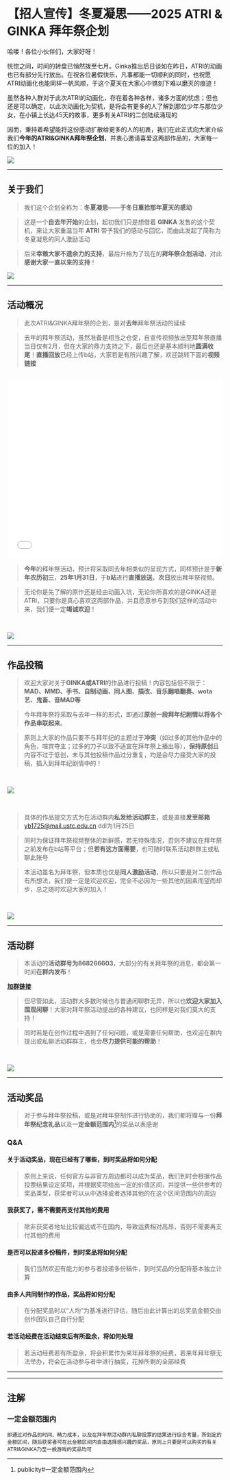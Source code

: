 # 【招人宣传】冬夏凝思——2025 ATRI & GINKA 拜年祭企划

哈喽！各位小伙伴们，大家好呀！

恍惚之间，时间的转盘已悄然拨至七月。Ginka推出后日谈如在昨日，ATRI的动画也已有部分先行放出。在祝各位暑假快乐，凡事都能一切顺利的同时，也祝愿ATRI动画化也能同样一帆风顺，于这个夏天在大家心中镌刻下难以磨灭的痕迹！

虽然各种人群对于此次ATRI的动画化，存在着各种各样，诸多方面的忧虑；但也还是可以确定，以此次动画化为契机，是将会有更多的人了解到那位少年与那位少女，在小镇上长达45天的故事，更多有关ATRI的二创陆续涌现的

因而，秉持着希望能将这份感动扩散给更多的人的初衷，我们在此正式向大家介绍我们**今年的ATRI&GINKA拜年祭企划**，并衷心邀请喜爱这两部作品的，大家每一位的加入！

![](./img/img-1.webp)

---

## **关于我们**

> 我们这个企划全称为：**冬夏凝思——于冬日重拾那年夏天的感动**

> 这是一个**自去年开始**的企划，起初我们只是想借着 **GINKA** 发售的这个契机，来让大家重温当年 **ATRI** 带予我们的感动与回忆，而由此发起了简称为冬夏凝思的同人激励活动

> 后来**幸赖大家不遗余力的支持**，最后升格为了现在的**拜年祭企划活动**，对此**感谢大家一直以来的支持**！

![](./img/img-2.webp)

---

## **活动概况**

> 此次ATRI&GINKA拜年祭的企划，是对**去年**拜年祭活动的延续

> 去年的拜年祭活动，虽然准备是相当之仓促，自宣传视频放出至拜年祭直播当日仅有2月，但在大家的鼎力支持之下，最后也还是基本顺利地**圆满收尾**！**直播回放**已经上传b站，大家若是有所兴趣了解，欢迎跳转下面的**视频链接**

<br>

<iframe loading="lazy" width="100%" height="415" src="//player.bilibili.com/player.html?isOutside=true&aid=1150636003&bvid=BV1ZZ42127FS&cid=1438277950&p=1&autoplay=0" scrolling="no" border="0" frameborder="no" framespacing="0" allowfullscreen="true"></iframe>

<br>

> **今年**的拜年祭活动，预计将采取同去年相类似的呈现方式，同样预计是于**新年农历初三**，**25年1月31日**，于**b站**进行**直播放送**，**次日**放出拜年祭视频。

> 无论你是先了解的原作还是经由动画入坑，无论你所喜欢的是GINKA还是ATRI，只要你是真心喜欢这两部作品，并且愿意参与到我们这样的活动中来，我们便一定**竭诚欢迎**！

<br>

![](./img/img-3.webp)

---

## 作品投稿

> 欢迎大家对关于**GINKA或ATRI**的作品进行投稿！内容包括但不限于：**MAD、MMD、手书、自制动画、同人图、描改、音乐翻唱翻奏、wota艺、鬼畜、音MAD等**

> 今年拜年祭将采取与去年一样的形式，即通过**原创一段拜年纪剧情以将各个作品串联起来**。

> 原则上大家的作品只要不与拜年纪的主题过于**冲突**（如过多的其他作品中的角色，喧宾夺主；过多的刀子以致不适宜在拜年祭上播出等），**保持原创**且内容不过于低创，未与其他投稿作品过分重复，均是会尽力接受大家的投稿，插入到拜年纪剧情中的！

<br>

![](./img/img-4.webp)

<br>

> 具体的作品提交方式为在活动群内**私发给活动群主**，或是直接**发至邮箱**yb1725@mail.ustc.edu.cn
> ddl为1月25日

> 同时为保证拜年祭视频整体的新鲜感，若无特殊情况，否则不建议在拜年祭之前发布在b站等平台；但**若有这方面需要**，也可随时联系活动群群主或私聊此账号

> 本活动虽名为拜年祭，但本质也仅是**同人激励活动**，所以只要是对二创作品有所想法，我们便一定是欢迎欢迎，完全不必因为一些其他的因素而望而却步，总之随时欢迎大家的加入！

<br>

![](./img/img-5.webp)

---


## **活动群**

> 本活动的**活动群号为868266603**，大部分的有关拜年祭的消息，都会第一时间**在群内发布**！

[**加群链接**](http://qm.qq.com/cgi-bin/qm/qr?_wv=1027&k=Da-rJDS74pVcfKP-BVPKkBj1sxARegsV&authKey=mLuJhVuxJyL5t0SBdlKbRl3%2BzXjOv%2FVYUR4Vg9zMIT1BwejFyTJSIAHIYyS%2FTz30&noverify=0&group_code=868266603)

> 但尽管如此，活动群大多数时候也与普通闲聊群无异，所以也**欢迎大家加入围观闲聊**！大家对拜年祭活动提出的各种建议，也同样是对我们莫大的支持！

> 同时若是在创作过程中遇到了任何问题，或是需要任何帮助，也欢迎在群内提出或私聊活动群群主，也会**尽力提供可能的帮助**！

<br>

![](./img/img-6.webp)

---

## **活动奖品**

> 对于参与拜年祭投稿，或是对拜年祭制作进行协助的，我们都将赠与一份**拜年祭纪念礼品**以及**一定金额范围内**[^1]的奖品以表感谢

### **Q&A**

#### 关于活动奖品，现在已经有了哪些，到时奖品将如何分配

>原则上来说，任何官方与非官方周边都可以成为奖品，我们到时会根据作品投票结果设定奖项，并根据奖项给出一定的价值区间，并提供一些供参考的奖品类型，获奖者可以从中选择或者选择其他的在这个区间范围内的周边 

#### 我获奖了，需不需要再支付其他的费用

>除非获奖者地址比较偏远或不在国内，导致运费相对高昂，否则不需要再支付其他的费用

#### 是否可以投递多份稿件，到时奖品将如何分配

>我们当然欢迎有能力的参与者投递多份稿件，到时奖品的分配将基本独立计算

#### 由多人共同制作的作品，奖品将如何分配

>在分配奖品时以“人均”为基准进行评估，随后由此计算出的总奖品金额交由创作团队自己自行分配

#### 若活动经费在活动结束后有所盈余，将如何处理

>若活动经费若有所盈余，将会积累作为来年拜年祭的经费，若来年拜年祭无法举办，将会在活动参与者中进行抽奖，花掉所剩的全部经费 

---

---

## 注解

### 一定金额范围内
<small>
即通过对作品的时间、精力成本，以及在拜年祭活动群内私聊投票的结果进行综合考量，所划定的金额区间，随后获奖者可在此金额区间内自由选择感兴趣的奖品，原则上只要是可以购买的有关ATRI&GINKA乃至一般游戏的奖品均可
</small>

[^1]:publicity#一定金额范围内
